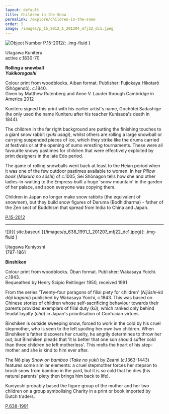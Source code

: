 ```yaml
---
layout: default
title: Children in the Snow
permalink: /explore/children-in-the-snow
order: 5
image: /images/p_15_2012_1_201204_mfj22_dc1.jpeg
---
```



![Object Number P.15-2012]({{site.baseurl}}/images/p_15_2012_1_201204_mfj22_dc1.jpeg){: .img-fluid }

Utagawa Kuniteru  
active _c_.1830-70

**Rolling a snowball**  
**_Yukikorogashi_**

Colour print from woodblocks. Aiban format. Publisher: Fujiokaya Hikotarô (Shôgendô). _c_.1840.  
Given by Matthew Rutenberg and Anne V. Lauder through Cambridge in America 2012

Kuniteru signed this print with his earlier artist's name, Gochôtei Sadashige (he only used the name Kuniteru after his teacher Kunisada's death in 1844).

The children in the far right background are putting the finishing touches to a giant snow rabbit (_yuki usagi_), whilst others are rolling a large snowball or carrying suspended pieces of ice, which they strike like the drums carried at festivals or at the opening of sumo wrestling tournaments. These were all favourite snowy pastimes for children that were effectively exploited by print designers in the late Edo period.

The game of rolling snowballs went back at least to the Heian period when it was one of the few outdoor pastimes available to women. In her _Pillow book_ (_Makura no sôshi_) of _c_.1005, Sei Shônagon tells how she and other ladies-in-waiting to the Empress built a huge 'snow mountain' in the garden of her palace, and soon everyone was copying them.

Children in Japan no longer make snow rabbits (the equivalent of snowmen), but they build snow figures of Daruma (Bodhidharma) - father of the Zen sect of Buddhism that spread from India to China and Japan.

[P.15-2012]({{site.collection_url}}/id/object/182648)

* * *


![]({{ site.baseurl }}/images/p_638_1991_1_201207_mfj22_dc1.jpeg){: .img-fluid }   

Utagawa Kuniyoshi  
1797-1861  

**Binshiken**  

Colour print from woodblocks. Ôban format. Publisher: Wakasaya Yoichi. _c_.1843.  
Bequeathed by Henry Scipio Reitlinger 1950, received 1991

From the series 'Twenty-four paragons of filial piety for children' (_Nijûshi-kô dôji kagami_) published by Wakasaya Yoichi, c.1843. This was based on Chinese stories of children whose self-sacrificing behaviour towards their parents provided exemplars of filial duty (_kû_), which ranked only behind feudal loyalty (_chû_) in Japan's prioritisation of Confucian virtues.

Binshiken is outside sweeping snow, forced to work in the cold by his cruel stepmother, who is seen to the left spoiling her own two children. When Binshiken's father discovers her cruelty, he angrily determines to throw her out, but Binshiken pleads that 'it is better that one son should suffer cold than three children be left motherless'. This melts the heart of his step-mother and she is kind to him ever after.

The Nô play _Snow on bamboo_ (_Take no yuki_) by Zeami (_c_.1363-1443) features some similar elements: a cruel stepmother forces her stepson to brush snow from bamboo in the yard, but it is so cold that he dies (his natural parents' piety then brings him back to life).

Kuniyoshi probably based the figure group of the mother and her two children on a group symbolising Charity in a print or book imported by Dutch traders.

[P.638-1991]({{site.collection_url}}/id/object/182882)
